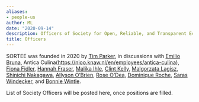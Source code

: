 ```yaml
---
aliases:
- people-us
author: ML
date: "2020-09-14"
description: Officers of Society for Open, Reliable, and Transparent Ecology and Evolutionary biology (SORTEE)
title: Officers
---
```


SORTEE was founded in 2020 by [Tim Parker](http://people.whitman.edu/~parkerth/), in discussions with [Emilio Bruna](http://brunalab.org/emilio-m-bruna/), Antica Culina(https://nioo.knaw.nl/en/employees/antica-culina), [Fiona Fidler](https://fionaresearch.wordpress.com/about/), [Hannah Fraser](https://hsfraser.wordpress.com/), [Malika Ihle](https://malikaihle.wordpress.com/), [Clint Kelly](https://kellylab.weebly.com/), [Malgorzata Lagisz](https://mlagisz.weebly.com/), [Shinichi Nakagawa](http://www.i-deel.org/shinichi-nakagawa.html), [Allyson O’Brien](https://allysonobrien.com/home/), [Rose O’Dea](https://www.roseodea.com/), [Dominique Roche](https://dominiqueroche.weebly.com/), [Saras Windecker](https://www.smwindecker.com/), and [Bonnie Wintle](https://bonnieresearch.wordpress.com/about/).

List of Society Officers will be posted here, once positions are filled.




